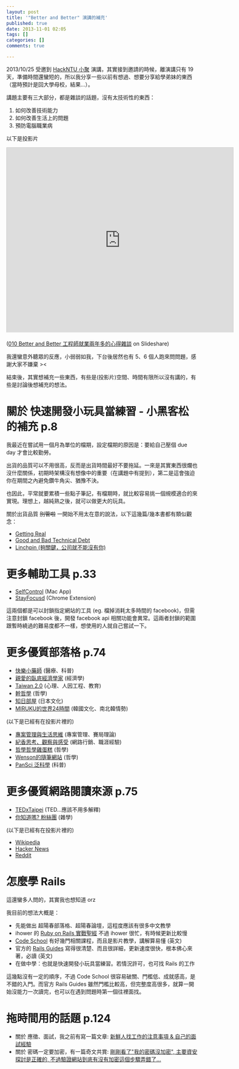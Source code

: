 ```yaml
---
layout: post
title: '"Better and Better" 演講的補充'
published: true
date: 2013-11-01 02:05
tags: []
categories: []
comments: true

---
```

2013/10/25 受邀到 [HackNTU 小聚](http://www.accupass.com/event/register?eid=464118848478336) 演講，其實接到邀請的時候，離演講只有 19 天，準備時間還蠻短的，所以我分享一些以前有想過、想要分享給學弟妹的東西（當時預計是回大學母校，結果...）。

講題主要有三大部分，都是雜談的話題，沒有太技術性的東西：

1. 如何改善技術能力
2. 如何改善生活上的問題
3. 預防電腦職業病

以下是投影片

<iframe src="http://www.slideshare.net/slideshow/embed_code/27586976?rel=0" width="597" height="486" frameborder="0" marginwidth="0" marginheight="0" scrolling="no" style="border:1px solid #CCC;border-width:1px 1px 0;margin-bottom:5px" allowfullscreen> </iframe>

([010 Better and Better 工程師就業兩年多的心得雜談](https://www.slideshare.net/BruceLi2/010-better-and-better) on Slideshare)

我還蠻意外聽眾的反應，小弱弱如我，下台後居然也有 5、6 個人跑來問問題，感謝大家不嫌棄 ><

結束後，其實想補充一些東西，有些是(投影片)空間、時間有限所以沒有講的，有些是討論後想補充的想法。


# 關於 快速開發小玩具當練習 - 小黑客松 的補充 p.8

我最近在嘗試用一個月為單位的檔期，設定檔期的原因是：要給自己壓個 due day 才會比較勤勞。

出貨的品質可以不用很高，反而是出貨時間最好不要拖延。一來是其實東西很爛也沒什麼關係，初期時架構沒有想像中的重要（在講題中有提到），第二是這會強迫你在期間之內避免鑽牛角尖、猶豫不決。

也因此，平常就要累積一些點子筆記，有檔期時，就比較容易挑一個規模適合的來實現。理想上，越純熟之後，就可以做更大的玩具。

關於出貨品質 ~~別管啦~~ 一開始不用太在意的說法，以下這幾篇/幾本書都有類似觀念：

* [Getting Real](http://gettingreal.37signals.com/)
* [Good and Bad Technical Debt](http://blog.crisp.se/2013/10/11/henrikkniberg/good-and-bad-technical-debt)
* [Linchpin (夠關鍵，公司就不能沒有你)](http://www.books.com.tw/exep/assp.php/bruceli/products/0010520893)

# 更多輔助工具 p.33

* [SelfControl](http://selfcontrolapp.com/) (Mac App)
* [StayFocusd](https://chrome.google.com/webstore/detail/stayfocusd/laankejkbhbdhmipfmgcngdelahlfoji?hl=en-US) (Chrome Extension)

這兩個都是可以封鎖指定網站的工具 (eg. 檔掉消耗太多時間的 facebook)，但需注意封鎖 facebook 後，開發 facebook api 相關功能會異常。這兩者封鎖的範圍跟暫時繞過的難易度都不一樣，想使用的人就自己嘗試一下。

# 更多優質部落格 p.74

* [快樂小藥師](http://mulicia.pixnet.net/blog) (醫療、科普)
* [親愛的臥底經濟學家](http://www.ftchinese.com/column/007000022) (經濟學)
* [Taiwan 2.0](http://taiwan.chtsai.org/) (心理、人因工程、教育)
* [幹哲學](http://isaacstn.blogspot.tw/) (哲學)
* [知日部屋](http://www.cuhkacs.org/~benng/Bo-Blog/index.php) (日本文化)
* [MIRUKU的世界24時間](http://www.mworld24.com/) (韓國文化、南北韓情勢)

(以下是已經有在投影片裡的)

*	[專案管理與生活思維](http://projectup.net/) (專案管理、賽局理論)
*	[紀香思考、觀察與感受](http://norika.tw/) (網路行銷、職涯經驗)
*	[哲學哲學雞蛋糕](http://cja.tw/) (哲學)
*	[Wenson的隨筆網站](http://wensonyeh.blogspot.tw/) (哲學)
*	[PanSci 泛科學](http://pansci.tw/) (科普)

# 更多優質網路閱讀來源 p.75

* [TEDxTaipei](http://tedxtaipei.com/) (TED...應該不用多解釋)
* [你知道嗎? 粉絲團](https://www.facebook.com/zztao) (雜學)

(以下是已經有在投影片裡的)

* [Wikipedia](http://en.wikipedia.org/wiki/Main_Page)
* [Hacker News](https://news.ycombinator.com/)
* [Reddit](http://www.reddit.com/)

<a name="learn-rails">

# 怎麼學 Rails

這還蠻多人問的，其實我也想知道 orz

我目前的想法大概是：

* 先能做出 超陽春部落格、超陽春論壇，這程度應該有很多中文教學
* ihower 的 [Ruby on Rails 實戰聖經](http://ihower.tw/rails3/) 不過 ihower 很忙，有時候更新比較慢
* [Code School](https://www.codeschool.com/) 有好幾門相關課程，而且是影片教學，講解算易懂 (英文)
* 官方的 [Rails Guides](http://guides.rubyonrails.org/) 寫得很清楚、而且很詳細，更新速度很快，根本佛心來著，必讀 (英文)
* 在做中學：也就是快速開發小玩具當練習。若情況許可，也可找 Rails 的工作

這幾點沒有一定的順序，不過 Code School 很容易破關、門檻低、成就感高，是不錯的入門。而官方 Rails Guides 雖然門檻比較高，但完整度高很多，就算一開始沒能力一次讀完，也可以在遇到問題時第一個往裡面找。

# 拖時間用的話題 p.124

* 關於 應徵、面試，我之前有寫一篇文章: [新鮮人找工作的注意事項 & 自己的面試經驗](http://littlebmix.blogspot.tw/2011/09/blog-post.html)
* 關於 密碼一定要加密，有一篇奇文共賞: [剛剛看了"我的密碼沒加密", 主要資安探討是正確的, 不過驗證網站到底有沒有加密這個步驟弄錯了...](http://www.flickr.com/photos/huanglifu/8393039552/sizes/o/in/photostream/)